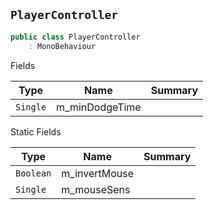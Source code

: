 ## `PlayerController`

```csharp
public class PlayerController
    : MonoBehaviour

```

Fields

| Type | Name | Summary | 
| --- | --- | --- | 
| `Single` | m_minDodgeTime |  | 


Static Fields

| Type | Name | Summary | 
| --- | --- | --- | 
| `Boolean` | m_invertMouse |  | 
| `Single` | m_mouseSens |  | 


